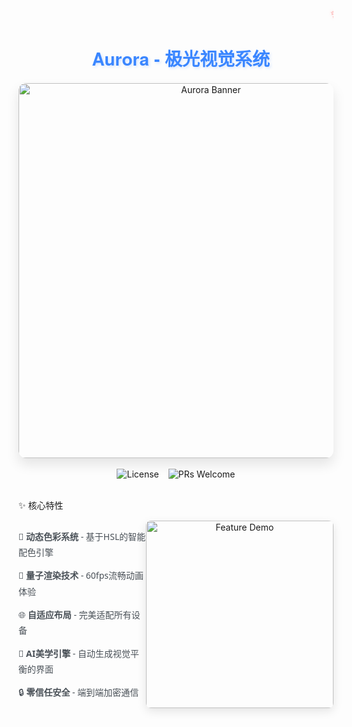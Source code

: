 <div align="center">
  <marquee behavior="scroll" direction="left" scrollamount="8" style="color: #ff6b6b; font-size: 1.2em; font-family: 'Courier New', monospace; text-shadow: 0 0 5px rgba(255,107,107,0.5);">
    ✨ Welcome to BillChou Space • 极光视觉盛宴 • 探索前沿科技美学 ✨ 
  </marquee>
  
  <h1 style="font-family: 'Helvetica Neue', sans-serif; color: #3a86ff; text-shadow: 2px 2px 4px rgba(58,134,255,0.2);">
    🌈 Aurora - 极光视觉系统 
  </h1>
  
  <img src="https://media.giphy.com/media/3o7abKhOpu0NwenH3O/giphy.gif"  width="600" alt="Aurora Banner" style="border-radius: 12px; box-shadow: 0 10px 20px rgba(0,0,0,0.1);">
</div>
 
<br>
 
<div align="center" style="display: flex; justify-content: center; gap: 15px;">
  <img src="https://img.shields.io/badge/License-MIT-blue?style=for-the-badge"  alt="License">
  <img src="https://img.shields.io/badge/PRs-Welcome-ff69b4?style=for-the-badge&logo=git"  alt="PRs Welcome">
</div>
 
<br>
 
✨ 核心特性 
 
<div style="display: flex; align-items: center;">
  <div style="flex: 1;">
    <ul style="font-family: 'Segoe UI', Tahoma, Geneva, Verdana, sans-serif; color: #495057; line-height: 1.8; list-style-type: none; padding-left: 0;">
      <li style="margin-bottom: 12px;">🎨 <strong>动态色彩系统</strong> - 基于HSL的智能配色引擎</li>
      <li style="margin-bottom: 12px;">🚀 <strong>量子渲染技术</strong> - 60fps流畅动画体验</li>
      <li style="margin-bottom: 12px;">🌐 <strong>自适应布局</strong> - 完美适配所有设备</li>
      <li style="margin-bottom: 12px;">🧠 <strong>AI美学引擎</strong> - 自动生成视觉平衡的界面</li>
      <li style="margin-bottom: 12px;">🔒 <strong>零信任安全</strong> - 端到端加密通信</li>
    </ul>
  </div>
  <div style="flex: 1; text-align: center;">
    <img src="https://media.giphy.com/media/3o6Zt6MLZbQ5Q2ZrmY/giphy.gif"  width="300" alt="Feature Demo" style="border-radius: 8px; box-shadow: 0 5px 15px rgba(0,0,0,0.1);">
  </div>
</div>

 
 

